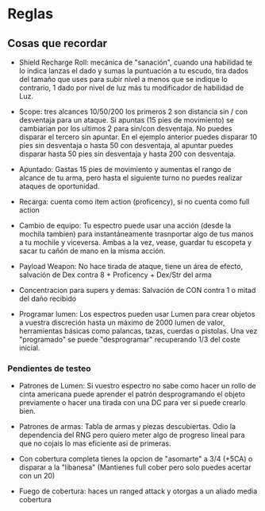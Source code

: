 # Reglas

## Cosas que recordar

- Shield Recharge Roll: mecánica de "sanación", cuando una habilidad te lo indica lanzas el dado y sumas la puntuación a tu escudo, tira dados del tamaño que uses para subir nivel a menos que se indique lo contrario, 1 dado por nivel de luz más tu modificador de habilidad de Luz.

- Scope: tres alcances 10/50/200 los primeros 2 son distancia sin / con desventaja para un ataque. Si apuntas (15 pies de movimiento) se cambiarian por los ultimos 2 para sin/con desventaja. No puedes disparar el tercero sin apuntar. En el ejemplo anterior puedes disparar 10 pies sin desventaja o hasta 50 con desventaja, al apuntar puedes disparar hasta 50 pies sin desventaja y hasta 200 con desventaja.

- Apuntado: Gastas 15 pies de movimiento y aumentas el rango de alcance de tu arma, pero hasta el siguiente turno no puedes realizar ataques de oportunidad.

- Recarga: cuenta como item action (proficency), si no cuenta como full action

- Cambio de equipo: Tu espectro puede usar una acción (desde la mochila tambien) para instantáneamente trasnportar algo de tus manos a tu mochile y viceversa. Ambas a la vez, vease, guardar tu escopeta y sacar tu cañón de mano en la misma acción.

- Payload Weapon: No hace tirada de ataque, tiene un área de efecto, salvación de Dex contra 8 + Proficency + Dex/Str del arma

- Concentracion para supers y demas: Salvación de CON contra 1 o mitad del daño recibido

- Programar lumen: Los espectros pueden usar Lumen para crear objetos a vuestra discreción hasta un máximo de 2000 lumen de valor, herramientas básicas como palancas, tazas, cuerdas o pistolas. Una vez "programado" se puede "desprogramar" recuperando 1/3 del coste inicial.

### Pendientes de testeo

- Patrones de Lumen: Si vuestro espectro no sabe como hacer un rollo de cinta americana puede aprender el patrón desprogramando el objeto previamente o hacer una tirada con una DC para ver si puede crearlo bien.

- Patrones de armas: Tabla de armas y piezas descubiertas. Odio la dependencia del RNG pero quiero meter algo de progreso lineal para que no cojais lo mas eficiente asi de primeras.

- Con cobertura completa tienes la opcion de "asomarte" a 3/4 (+5CA) o disparar a la "libanesa" (Mantienes full cober pero solo puedes acertar con un 20)

- Fuego de cobertura: haces un ranged attack y otorgas a un aliado media cobertura
